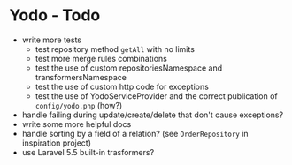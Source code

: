# Yodo - Todo

- write more tests
  - test repository method `getAll` with no limits
  - test more merge rules combinations
  - test the use of custom repositoriesNamespace and transformersNamespace
  - test the use of custom http code for exceptions
  - test the use of YodoServiceProvider and the correct publication of `config/yodo.php` (how?)
- handle failing during update/create/delete that don't cause exceptions?
- write some more helpful docs
- handle sorting by a field of a relation? (see `OrderRepository` in inspiration project)
- use Laravel 5.5 built-in trasformers?